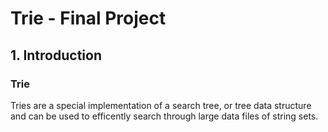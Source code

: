 # Trie - Final Project
## 1. Introduction
### Trie
<p> Tries are a special implementation of a search tree, or tree data structure and can be used to efficently search through large data files of string sets. <p>
  
